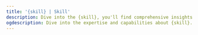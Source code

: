 ```yaml
---
title: '{skill} | Skill'
description: Dive into the {skill}, you'll find comprehensive insights into my expertise and capabilities about {skill}.
ogdescription: Dive into the expertise and capabilities about {skill}.
---
```

